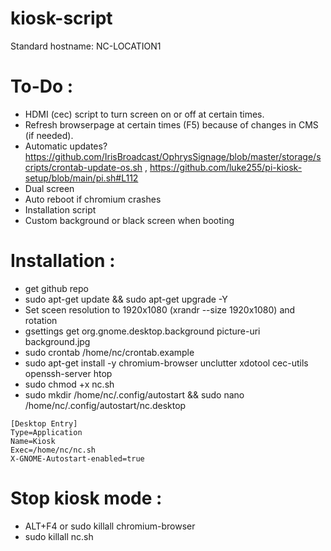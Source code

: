 # kiosk-script
Standard hostname: NC-LOCATION1

# To-Do :
- HDMI (cec) script to turn screen on or off at certain times.
- Refresh browserpage at certain times (F5) because of changes in CMS (if needed).
- Automatic updates? https://github.com/IrisBroadcast/OphrysSignage/blob/master/storage/scripts/crontab-update-os.sh , https://github.com/luke255/pi-kiosk-setup/blob/main/pi.sh#L112
- Dual screen 
- Auto reboot if chromium crashes
- Installation script
- Custom background or black screen when booting

# Installation :
- get github repo
- sudo apt-get update && sudo apt-get upgrade -Y
- Set sceen resolution to 1920x1080 (xrandr --size 1920x1080) and rotation
- gsettings get org.gnome.desktop.background picture-uri background.jpg
- sudo crontab /home/nc/crontab.example
- sudo apt-get install -y chromium-browser unclutter xdotool cec-utils openssh-server htop
- sudo chmod +x nc.sh
- sudo mkdir /home/nc/.config/autostart && sudo nano /home/nc/.config/autostart/nc.desktop
```
[Desktop Entry]
Type=Application
Name=Kiosk
Exec=/home/nc/nc.sh
X-GNOME-Autostart-enabled=true
```

# Stop kiosk mode :
- ALT+F4 or sudo killall chromium-browser
- sudo killall nc.sh
